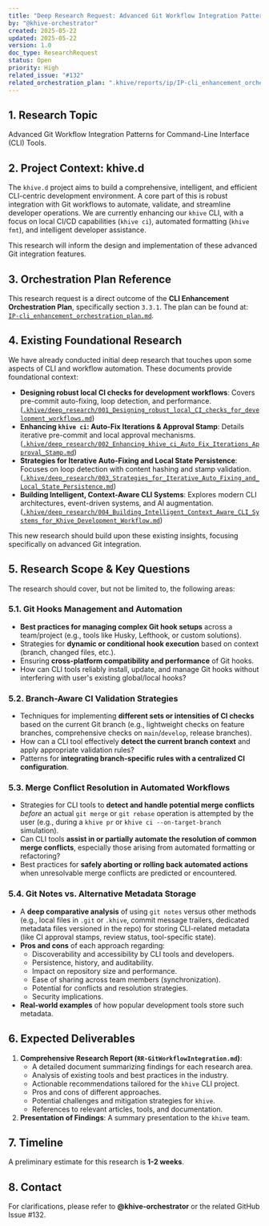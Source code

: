 ```yaml
---
title: "Deep Research Request: Advanced Git Workflow Integration Patterns for CLI Tools"
by: "@khive-orchestrator"
created: 2025-05-22
updated: 2025-05-22
version: 1.0
doc_type: ResearchRequest
status: Open
priority: High
related_issue: "#132"
related_orchestration_plan: ".khive/reports/ip/IP-cli_enhancement_orchestration_plan.md#3.3.1"
---
```


## 1. Research Topic

Advanced Git Workflow Integration Patterns for Command-Line Interface (CLI)
Tools.

## 2. Project Context: khive.d

The `khive.d` project aims to build a comprehensive, intelligent, and efficient
CLI-centric development environment. A core part of this is robust integration
with Git workflows to automate, validate, and streamline developer operations.
We are currently enhancing our `khive` CLI, with a focus on local CI/CD
capabilities (`khive ci`), automated formatting (`khive fmt`), and intelligent
developer assistance.

This research will inform the design and implementation of these advanced Git
integration features.

## 3. Orchestration Plan Reference

This research request is a direct outcome of the **CLI Enhancement Orchestration
Plan**, specifically section `3.3.1`. The plan can be found at:
[`IP-cli_enhancement_orchestration_plan.md`](.khive/reports/ip/IP-cli_enhancement_orchestration_plan.md:1).

## 4. Existing Foundational Research

We have already conducted initial deep research that touches upon some aspects
of CLI and workflow automation. These documents provide foundational context:

- **Designing robust local CI checks for development workflows**: Covers
  pre-commit auto-fixing, loop detection, and performance.
  ([`.khive/deep_research/001_Designing_robust_local_CI_checks_for_development_workflows.md`](.khive/deep_research/001_Designing_robust_local_CI_checks_for_development_workflows.md:1))
- **Enhancing `khive ci`: Auto-Fix Iterations & Approval Stamp**: Details
  iterative pre-commit and local approval mechanisms.
  ([`.khive/deep_research/002_Enhancing_khive_ci_Auto_Fix_Iterations_Approval_Stamp.md`](.khive/deep_research/002_Enhancing_khive_ci_Auto_Fix_Iterations_Approval_Stamp.md:1))
- **Strategies for Iterative Auto-Fixing and Local State Persistence**: Focuses
  on loop detection with content hashing and stamp validation.
  ([`.khive/deep_research/003_Strategies_for_Iterative_Auto_Fixing_and_Local_State_Persistence.md`](.khive/deep_research/003_Strategies_for_Iterative_Auto_Fixing_and_Local_State_Persistence.md:1))
- **Building Intelligent, Context-Aware CLI Systems**: Explores modern CLI
  architectures, event-driven systems, and AI augmentation.
  ([`.khive/deep_research/004_Building_Intelligent_Context_Aware_CLI_Systems_for_Khive_Development_Workflow.md`](.khive/deep_research/004_Building_Intelligent_Context_Aware_CLI_Systems_for_Khive_Development_Workflow.md:1))

This new research should build upon these existing insights, focusing
specifically on advanced Git integration.

## 5. Research Scope & Key Questions

The research should cover, but not be limited to, the following areas:

### 5.1. Git Hooks Management and Automation

- **Best practices for managing complex Git hook setups** across a team/project
  (e.g., tools like Husky, Lefthook, or custom solutions).
- Strategies for **dynamic or conditional hook execution** based on context
  (branch, changed files, etc.).
- Ensuring **cross-platform compatibility and performance** of Git hooks.
- How can CLI tools reliably install, update, and manage Git hooks without
  interfering with user's existing global/local hooks?

### 5.2. Branch-Aware CI Validation Strategies

- Techniques for implementing **different sets or intensities of CI checks**
  based on the current Git branch (e.g., lightweight checks on feature branches,
  comprehensive checks on `main`/`develop`, release branches).
- How can a CLI tool effectively **detect the current branch context** and apply
  appropriate validation rules?
- Patterns for **integrating branch-specific rules with a centralized CI
  configuration**.

### 5.3. Merge Conflict Resolution in Automated Workflows

- Strategies for CLI tools to **detect and handle potential merge conflicts**
  _before_ an actual `git merge` or `git rebase` operation is attempted by the
  user (e.g., during a `khive pr` or `khive ci --on-target-branch` simulation).
- Can CLI tools **assist in or partially automate the resolution of common merge
  conflicts**, especially those arising from automated formatting or
  refactoring?
- Best practices for **safely aborting or rolling back automated actions** when
  unresolvable merge conflicts are predicted or encountered.

### 5.4. Git Notes vs. Alternative Metadata Storage

- A **deep comparative analysis** of using `git notes` versus other methods
  (e.g., local files in `.git` or `.khive`, commit message trailers, dedicated
  metadata files versioned in the repo) for storing CLI-related metadata (like
  CI approval stamps, review status, tool-specific state).
- **Pros and cons** of each approach regarding:
  - Discoverability and accessibility by CLI tools and developers.
  - Persistence, history, and auditability.
  - Impact on repository size and performance.
  - Ease of sharing across team members (synchronization).
  - Potential for conflicts and resolution strategies.
  - Security implications.
- **Real-world examples** of how popular development tools store such metadata.

## 6. Expected Deliverables

1. **Comprehensive Research Report (`RR-GitWorkflowIntegration.md`)**:
   - A detailed document summarizing findings for each research area.
   - Analysis of existing tools and best practices in the industry.
   - Actionable recommendations tailored for the `khive` CLI project.
   - Pros and cons of different approaches.
   - Potential challenges and mitigation strategies for `khive`.
   - References to relevant articles, tools, and documentation.
2. **Presentation of Findings**: A summary presentation to the `khive` team.

## 7. Timeline

A preliminary estimate for this research is **1-2 weeks**.

## 8. Contact

For clarifications, please refer to **@khive-orchestrator** or the related
GitHub Issue #132.
